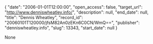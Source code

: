 {
  "date": "2006-01-01T12:00:00", 
  "open_access": false, 
  "target_url": "http://www.denniswheatley.info/", 
  "description": null, 
  "end_date": null, 
  "title": "Dennis Wheatley", 
  "record_id": "20060101T120000/jfsM82An0zEKn6C0CN/WmQ==", 
  "publisher": "denniswheatley.info", 
  "slug": 13343, 
  "start_date": null
}

None